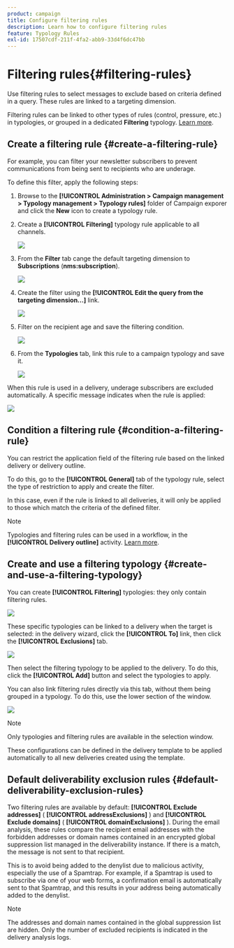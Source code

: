 ```yaml
---
product: campaign
title: Configure filtering rules
description: Learn how to configure filtering rules
feature: Typology Rules
exl-id: 17507cdf-211f-4fa2-abb9-33d4f6dc47bb
---
```

# Filtering rules{#filtering-rules}

Use filtering rules to select messages to exclude based on criteria defined in a query. These rules are linked to a targeting dimension.

Filtering rules can be linked to other types of rules (control, pressure, etc.) in typologies, or grouped in a dedicated **Filtering** typology. [Learn more](#create-and-use-a-filtering-typology).

## Create a filtering rule {#create-a-filtering-rule}

For example, you can filter your newsletter subscribers to prevent communications from being sent to recipients who are underage.

To define this filter, apply the following steps:

1. Browse to the **[!UICONTROL Administration > Campaign management > Typology management > Typology rules]** folder of Campaign exporer and click the **New** icon to create a typology rule.
1. Create a **[!UICONTROL Filtering]** typology rule applicable to all channels.

   ![](assets/campaign_opt_create_filter_01.png)

1. From the **Filter** tab cange the default targeting dimension to **Subscriptions** (**nms:subscription**).

   ![](assets/campaign_opt_create_filter_02.png)

1. Create the filter using the **[!UICONTROL Edit the query from the targeting dimension...]** link.

   ![](assets/campaign_opt_create_filter_03.png)

1. Filter on the recipient age and save the filtering condition.

   ![](assets/campaign_opt_create_filter_03b.png)

1. From the **Typologies** tab, link this rule to a campaign typology and save it.

   ![](assets/campaign_opt_create_filter_04.png)

When this rule is used in a delivery, underage subscribers are excluded automatically. A specific message indicates when the rule is applied:

![](assets/campaign_opt_create_filter_05.png)

## Condition a filtering rule {#condition-a-filtering-rule}

You can restrict the application field of the filtering rule based on the linked delivery or delivery outline.

To do this, go to the **[!UICONTROL General]** tab of the typology rule, select the type of restriction to apply and create the filter.
<!--
![](assets/campaign_opt_create_filter_06.png)
-->


In this case, even if the rule is linked to all deliveries, it will only be applied to those which match the criteria of the defined filter.

>[!NOTE]
>
>Typologies and filtering rules can be used in a workflow, in the **[!UICONTROL Delivery outline]** activity. [Learn more](../workflow/delivery-outline.md).

## Create and use a filtering typology {#create-and-use-a-filtering-typology}

You can create **[!UICONTROL Filtering]** typologies: they only contain filtering rules. 

![](assets/campaign_opt_create_typo_filtering.png)

These specific typologies can be linked to a delivery when the target is selected: in the delivery wizard, click the **[!UICONTROL To]** link, then click the **[!UICONTROL Exclusions]** tab. 

![](assets/campaign_opt_apply_typo_filtering.png)

Then select the filtering typology to be applied to the delivery. To do this, click the **[!UICONTROL Add]** button and select the typologies to apply.

You can also link filtering rules directly via this tab, without them being grouped in a typology. To do this, use the lower section of the window. 

![](assets/campaign_opt_select_typo_filtering.png)

>[!NOTE]
>
>Only typologies and filtering rules are available in the selection window.
>
>These configurations can be defined in the delivery template to be applied automatically to all new deliveries created using the template.
>

## Default deliverability exclusion rules {#default-deliverability-exclusion-rules}

Two filtering rules are available by default: **[!UICONTROL Exclude addresses]** ( **[!UICONTROL addressExclusions]** ) and **[!UICONTROL Exclude domains]** ( **[!UICONTROL domainExclusions]** ). During the email analysis, these rules compare the recipient email addresses with the forbidden addresses or domain names contained in an encrypted global suppression list managed in the deliverability instance. If there is a match, the message is not sent to that recipient.

This is to avoid being added to the denylist due to malicious activity, especially the use of a Spamtrap. For example, if a Spamtrap is used to subscribe via one of your web forms, a confirmation email is automatically sent to that Spamtrap, and this results in your address being automatically added to the denylist.

>[!NOTE]
>
>The addresses and domain names contained in the global suppression list are hidden. Only the number of excluded recipients is indicated in the delivery analysis logs.
